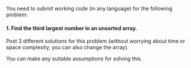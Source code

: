 You need to submit working code (in any language) for the following problem: 

#### 1. Find the third largest number in an unsorted array. 


Post 3 different solutions for this problem (without worrying about time or space complexity, you can also change the array). 

You can make any suitable assumptions for solving this. 
